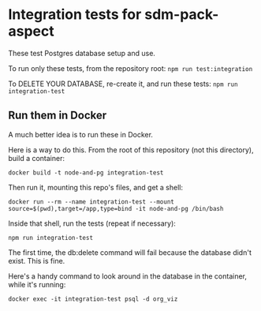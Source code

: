 # Integration tests for sdm-pack-aspect

These test Postgres database setup and use.

To run only these tests, from the repository root: `npm run test:integration`

To DELETE YOUR DATABASE, re-create it, and run these tests: `npm run integration-test`

## Run them in Docker

A much better idea is to run these in Docker.

Here is a way to do this.
From the root of this repository (not this directory), build a container:

`docker build -t node-and-pg integration-test`

Then run it, mounting this repo's files, and get a shell:

`docker run --rm --name integration-test --mount source=$(pwd),target=/app,type=bind -it node-and-pg /bin/bash`

Inside that shell, run the tests (repeat if necessary):
 
`npm run integration-test`

The first time, the db:delete command will fail because the database didn't exist. This is fine.

Here's a handy command to look around in the database in the container, while it's running:

`docker exec -it integration-test psql -d org_viz`